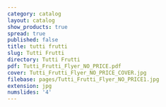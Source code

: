 ```yaml
---
category: catalog
layout: catalog
show_products: true
spread: true
published: false
title: tutti frutti
slug: Tutti Frutti
directory: Tutti Frutti
pdf: Tutti_Frutti_Flyer_NO_PRICE.pdf
cover: Tutti_Frutti_Flyer_NO_PRICE_COVER.jpg
filebase: pages/Tutti_Frutti_Flyer_NO_PRICE1.jpg
extension: jpg
numslides: '4'
---
```

